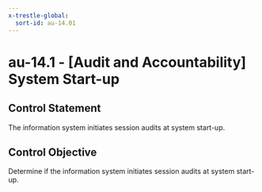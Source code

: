 ```yaml
---
x-trestle-global:
  sort-id: au-14.01
---
```


# au-14.1 - \[Audit and Accountability\] System Start-up

## Control Statement

The information system initiates session audits at system start-up.

## Control Objective

Determine if the information system initiates session audits at system start-up.
